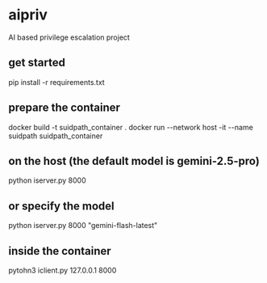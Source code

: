 # aipriv
AI based privilege escalation project


## get started
pip install -r requirements.txt


## prepare the container 
docker build -t suidpath_container .
docker run --network host -it --name suidpath suidpath_container


## on the host (the default model is gemini-2.5-pro) 
python iserver.py 8000
## or specify the model
python iserver.py 8000 "gemini-flash-latest"


## inside the container
pytohn3 iclient.py 127.0.0.1 8000
